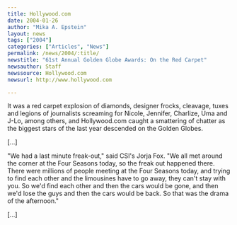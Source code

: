 ```yaml
---
title: Hollywood.com
date: 2004-01-26
author: "Mika A. Epstein"
layout: news
tags: ["2004"]
categories: ["Articles", "News"]
permalink: /news/2004/:title/
newstitle: "61st Annual Golden Globe Awards: On the Red Carpet"
newsauthor: Staff  
newssource: Hollywood.com  
newsurl: http://www.hollywood.com  

---
```


It was a red carpet explosion of diamonds, designer frocks, cleavage, tuxes and legions of journalists screaming for Nicole, Jennifer, Charlize, Uma and J-Lo, among others, and Hollywood.com caught a smattering of chatter as the biggest stars of the last year descended on the Golden Globes.

[...]

"We had a last minute freak-out," said CSI's Jorja Fox. "We all met around the corner at the Four Seasons today, so the freak out happened there. There were millions of people meeting at the Four Seasons today, and trying to find each other and the limousines have to go away, they can't stay with you. So we'd find each other and then the cars would be gone, and then we'd lose the guys and then the cars would be back. So that was the drama of the afternoon." 

[...]

